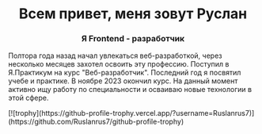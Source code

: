 <h1 align="center">Всем привет, меня зовут Руслан</h1>
<h3 align="center">Я Frontend - разработчик</h3>
<p>Полтора года назад начал увлекаться веб-разработкой, через несколько месяцев захотел освоить эту профессию. Поступил в Я.Практикум на курс "Веб-разработчик". Последний год я посвятил учебе и практике. В ноябре 2023 окончил курс. На данный момент активно ищу работу по специальности и осваиваю новые технологии в этой сфере.</p>
[![trophy](https://github-profile-trophy.vercel.app/?username=Ruslanrus7)](https://github.com/Ruslanrus7/github-profile-trophy)

<!--
**Ruslanrus7/Ruslanrus7** is a ✨ _special_ ✨ repository because its `README.md` (this file) appears on your GitHub profile.

Here are some ideas to get you started:

- 🔭 I’m currently working on ...
- 🌱 I’m currently learning ...
- 👯 I’m looking to collaborate on ...
- 🤔 I’m looking for help with ...
- 💬 Ask me about ...
- 📫 How to reach me: ...
- 😄 Pronouns: ...
- ⚡ Fun fact: ...
-->
